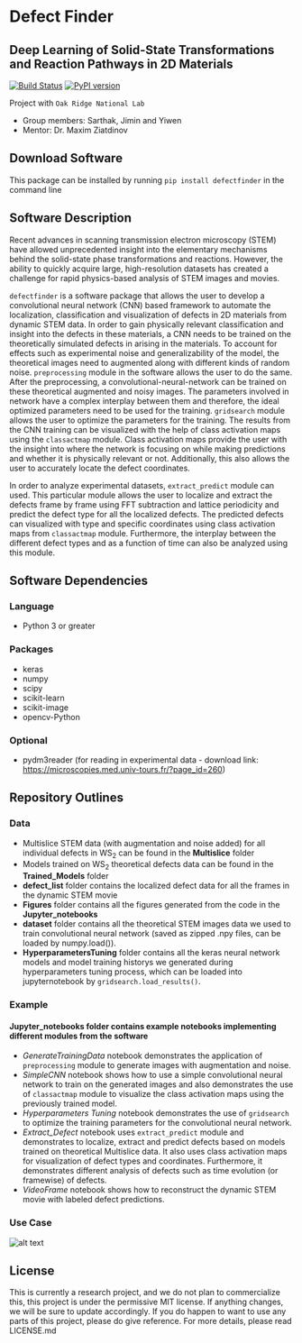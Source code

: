 # Defect Finder
## Deep Learning of Solid-State Transformations and Reaction Pathways in 2D Materials
[![Build Status](https://travis-ci.org/SarthakJariwala/DLSSTRP.svg?branch=master)](https://travis-ci.org/SarthakJariwala/DLSSTRP) [![PyPI version](https://badge.fury.io/py/defectfinder.svg)](https://badge.fury.io/py/defectfinder)

Project with `Oak Ridge National Lab`
* Group members: Sarthak, Jimin and Yiwen
* Mentor: Dr. Maxim Ziatdinov

## Download Software
This package can be installed by running `pip install defectfinder` in the command line

## Software Description
Recent advances in scanning transmission electron microscopy (STEM) have allowed unprecedented insight into the elementary mechanisms behind the solid-state phase transformations and reactions. However, the ability to quickly acquire large, high-resolution datasets has created a challenge for rapid physics-based analysis of STEM images and movies.

`defectfinder` is a software package that allows the user to develop a convolutional neural network (CNN) based framework to automate the localization, classification and visualization of defects in 2D materials from dynamic STEM data. In order to gain physically relevant classification and insight into the defects in these materials, a CNN needs to be trained on the theoretically simulated defects in arising in the materials. To account for effects such as experimental noise and generalizability of the model, the theoretical images need to augmented along with different kinds of random noise. `preprocessing` module in the software allows the user to do the same. After the preprocessing, a convolutional-neural-network can be trained on these theoretical augmented and noisy images. The parameters involved in network have a complex interplay between them and therefore, the ideal optimized parameters need to be used for the training. `gridsearch` module allows the user to optimize the parameters for the training. The results from the CNN training can be visualized with the help of class activation maps using the `classactmap` module. Class activation maps provide the user with the insight into where the network is focusing on while making predictions and whether it is physically relevant or not. Additionally, this also allows the user to accurately locate the defect coordinates.

In order to analyze experimental datasets, `extract_predict` module can used. This particular module allows the user to localize and extract the defects frame by frame using FFT subtraction and lattice periodicity and predict the defect type for all the localized defects. The predicted defects can visualized with type and specific coordinates using class activation maps from `classactmap` module. Furthermore, the interplay between the different defect types and as a function of time can also be analyzed using this module.

## Software Dependencies
### Language
* Python 3 or greater
### Packages
* keras
* numpy
* scipy
* scikit-learn
* scikit-image
* opencv-Python
### Optional
* pydm3reader (for reading in experimental data - download link: https://microscopies.med.univ-tours.fr/?page_id=260)

## Repository Outlines
### Data
* Multislice STEM data (with augmentation and noise added) for all individual defects in WS<sub>2</sub> can be found in the **Multislice** folder
* Models trained on WS<sub>2</sub> theoretical defects data can be found in the **Trained_Models** folder
* **defect_list** folder contains the localized defect data for all the frames in the dynamic STEM movie
* **Figures** folder contains all the figures generated from the code in the **Jupyter_notebooks**
* **dataset** folder contains all the theoretical STEM images data we used to train convolutional neural network (saved as zipped .npy files, can be loaded by numpy.load()).
* **HyperparametersTuning** folder contains all the keras neural network models and model training historys we generated during hyperparameters tuning process, which can be loaded into jupyternotebook by `gridsearch.load_results()`.

### Example
#### **Jupyter_notebooks** folder contains example notebooks implementing different modules from the software
* *GenerateTrainingData* notebook demonstrates the application of `preprocessing` module to generate images with augmentation and noise.
* *SimpleCNN* notebook shows how to use a simple convolutional neural network to train on the generated images and also demonstrates the use of `classactmap` module to visualize the class activation maps using the previously trained model.
* *Hyperparameters Tuning* notebook demonstrates the use of `gridsearch` to optimize the training parameters for the convolutional neural network.
* *Extract_Defect* notebook uses `extract_predict` module and demonstrates to localize, extract and predict defects based on models trained on theoretical Multislice data. It also uses class activation maps for visualization of defect types and coordinates. Furthermore, it demonstrates different analysis of defects such as time evolution (or framewise) of defects.
* *VideoFrame* notebook shows how to reconstruct the dynamic STEM movie with labeled defect predictions.
### Use Case
![alt text](https://github.com/yiwen26/DLSSTRP/blob/master/UseCase/use%20case.png)

## License
This is currently a research project, and we do not plan to commercialize this, this project is under the permissive MIT license. If anything changes, we will be sure to update accordingly. If you do happen to want to use any parts of this project, please do give reference. For more details, please read LICENSE.md
